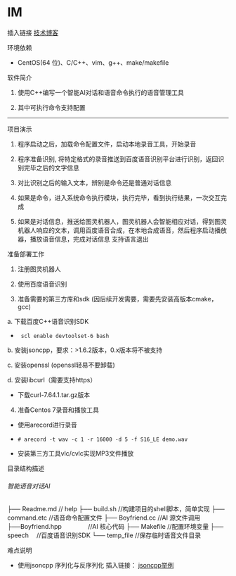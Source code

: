IM
===========================
插入链接
[技术博客](https://blog.csdn.net/qq_41906009/article/details/97384752)

环境依赖
* CentOS(64 位)、C/C++、vim、g++、make/makefile

软件简介
1. 使用C++编写一个智能AI对话和语音命令执行的语音管理工具 

2. 其中可执行命令支持配置 

***
项目演示

1. 程序启动之后，加载命令配置文件，启动本地录音工具，开始录音 

2. 程序准备识别, 将特定格式的录音推送到百度语音识别平台进行识别，返回识别完毕之后的文字信息

3. 对比识别之后的输入文本，辨别是命令还是普通对话信息 

4. 如果是命令，进入系统命令执行模块，执行完毕，看到执行结果，一次交互完成 

5. 如果是对话信息，推送给图灵机器人，图灵机器人会智能相应对话，得到图灵机器人响应的文本，调用百度语音合成，在本地合成语音，然后程序启动播放器，播放语音信息，完成对话信息 
支持语言退出  

准备部署工作
1. 注册图灵机器人

2. 使用百度语音识别

3. 准备需要的第三方库和sdk 
(因后续开发需要，需要先安装高版本cmake，gcc)

 a. 下载百度C++语音识别SDK 
 
   * ``` scl enable devtoolset-6 bash```
 
 b. 安装jsoncpp，要求：>1.6.2版本，0.x版本将不被支持

 c. 安装openssl (openssl轻易不要卸载)

 d. 安装libcurl（需要支持https）
 * 下载curl-7.64.1.tar.gz版本
 
4. 准备Centos 7录音和播放工具 
 * 使用arecord进行录音 
 
 * ``` # arecord -t wav -c 1 -r 16000 -d 5 -f S16_LE demo.wav ```
 * 安装第三方工具vlc/cvlc实现MP3文件播放


目录结构描述

###### 智能语音对话AI

├── Readme.md                 // help
├── build.sh                       //构建项目的shell脚本，简单实现
├── command.etc              //语音命令配置文件 
├── Boyfriend.cc                //AI 源文件调用
├──Boyfriend.hpp 　　　　//AI 核心代码 
├── Makefile                    //配置环境变量
├── speech                    　//百度语音识别SDK 
└── temp_file                    //保存临时语音文件目录
 

难点说明
* 使用jsoncpp  序列化与反序列化
插入链接：
[jsoncpp举例](链接网址 "https://github.com/jingyu0/Linux_project/tree/master/Boyfriend/test")





